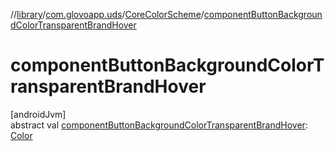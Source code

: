//[library](../../../index.md)/[com.glovoapp.uds](../index.md)/[CoreColorScheme](index.md)/[componentButtonBackgroundColorTransparentBrandHover](component-button-background-color-transparent-brand-hover.md)

# componentButtonBackgroundColorTransparentBrandHover

[androidJvm]\
abstract val [componentButtonBackgroundColorTransparentBrandHover](component-button-background-color-transparent-brand-hover.md): [Color](https://developer.android.com/reference/kotlin/androidx/compose/ui/graphics/Color.html)

